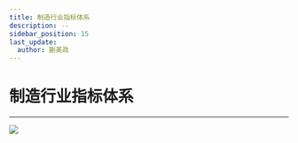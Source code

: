 ```yaml
---
title: 制造行业指标体系
description: --
sidebar_position: 15
last_update:
  author: 蒯美政
---
```


# 制造行业指标体系

---

![](http://assets.processon.com/chart_image/62fa2cfa5653bb5e82ccf1da.png)
